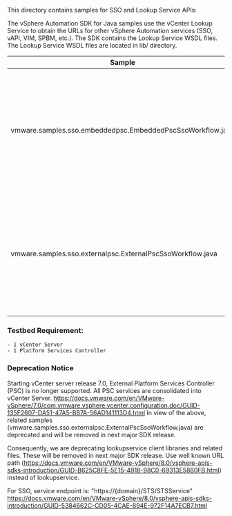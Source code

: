This directory contains samples for SSO and Lookup Service APIs:

The vSphere Automation SDK for Java samples use the vCenter Lookup Service
to obtain the URLs for other vSphere Automation services (SSO, vAPI, VIM, SPBM, etc.).
The SDK contains the Lookup Service WSDL files. The Lookup Service WSDL files are located in lib/ directory.

Sample                                                     | Description
-----------------------------------------------------------|-----------------------------------------------------------------------------------------------------------------------------------------------
vmware.samples.sso.embeddedpsc.EmbeddedPscSsoWorkflow.java | Demonstrates how to create a SSO connection using a SAML Bearer token when we have a vcenter server and embedded Platform Services Controller
vmware.samples.sso.externalpsc.ExternalPscSsoWorkflow.java | Demonstrates how to create a SSO connection using a SAML Bearer token when we have a vcenter server and external Platform Services Controller

### Testbed Requirement:
    - 1 vCenter Server
    - 1 Platform Services Controller

### Deprecation Notice
Starting vCenter server release 7.0, External Platform Services Controller (PSC) is no longer supported. All PSC services are consolidated into vCenter Server.
https://docs.vmware.com/en/VMware-vSphere/7.0/com.vmware.vsphere.vcenter.configuration.doc/GUID-135F2607-DA51-47A5-BB7A-56AD141113D4.html
In view of the above, related samples (vmware.samples.sso.externalpsc.ExternalPscSsoWorkflow.java) are deprecated and will be removed in next major SDK release.

Consequently, we are deprecating lookupservice client libraries and related files. These will be removed in next major SDK release. Use well known URL path (https://docs.vmware.com/en/VMware-vSphere/8.0/vsphere-apis-sdks-introduction/GUID-B625C8FE-5E15-4918-98C0-69313E5880FB.html) instead of lookupservice.

For SSO, service endpoint is: "https://{domain}/STS/STSService"
https://docs.vmware.com/en/VMware-vSphere/8.0/vsphere-apis-sdks-introduction/GUID-5384662C-CD05-4CAE-894E-972F14A7ECB7.html
